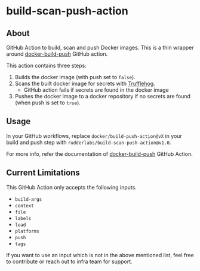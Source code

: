 # build-scan-push-action

## About

GitHub Action to build, scan and push Docker images. This is a thin wrapper
around [docker-build-push](https://github.com/docker/build-push-action) GitHub action.

This action contains three steps:

1. Builds the docker image (with push set to `false`).
2. Scans the built docker image for secrets with [Trufflehog](https://github.com/trufflesecurity/trufflehog).
   - GitHub action fails if secrets are found in the docker image
3. Pushes the docker image to a docker repository if no secrets are found
(when push is set to `true`).

## Usage

In your GitHub workflows, replace `docker/build-push-action@vX` in your
build and push step with `rudderlabs/build-scan-push-action@v1.0`.

For more info, refer the documentation of
[docker-build-push](https://github.com/docker/build-push-action) GitHub Action.

## Current Limitations

This GitHub Action only accepts the following inputs.

- `build-args`
- `context`
- `file`
- `labels`
- `load`
- `platforms`
- `push`
- `tags`

If you want to use an input which is not in the above mentioned list,
feel free to contribute or reach out to infra team for support.
